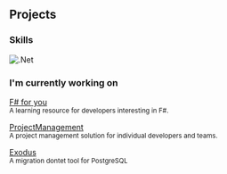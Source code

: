 ## Projects
### Skills
![.Net](https://img.shields.io/badge/.NET-5C2D91?style=for-the-badge&logo=.net&logoColor=white)

### I'm currently working on
[F# for you](https://github.com/fsharpforyou/fsharpforyou.github.io)  
<sub>A learning resource for developers interesting in F#.</sub>  

[ProjectManagement](https://github.com/sheridanchris/ProjectManagement)  
<sub>A project management solution for individual developers and teams.</sub>  

[Exodus](https://github.com/sheridanchris/Exodus)  
<sub>A migration dontet tool for PostgreSQL</sub>
